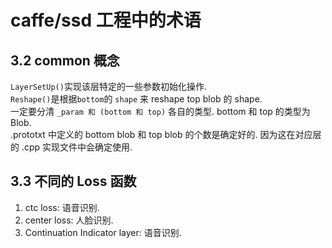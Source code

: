 # caffe/ssd 工程中的术语   

## 3.2 common 概念   
`LayerSetUp()`实现该层特定的一些参数初始化操作.  
`Reshape()`是根据`bottom`的 `shape` 来 reshape top blob 的 shape.   
一定要分清 `_param 和 (bottom 和 top)` 各自的类型. bottom 和 top 的类型为 Blob.  
.prototxt 中定义的 bottom blob 和 top blob 的个数是确定好的.  因为这在对应层的 .cpp 实现文件中会确定使用.      
## 3.3 不同的 Loss 函数
1. ctc loss: 语音识别.  
2. center loss: 人脸识别.   
3. Continuation Indicator layer: 语音识别.   